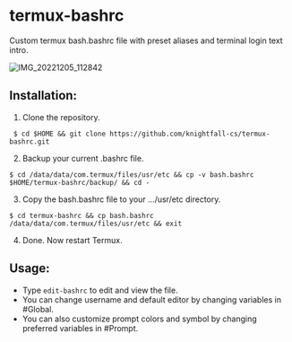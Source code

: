 # termux-bashrc

Custom termux bash.bashrc file with preset aliases and terminal login text intro. 

![IMG_20221205_112842](https://user-images.githubusercontent.com/107336444/205568214-a3ba69e7-a8ea-42e3-947a-59cec226e6ab.jpg)

## Installation:

1. Clone the repository.
```
 $ cd $HOME && git clone https://github.com/knightfall-cs/termux-bashrc.git
```
2. Backup your current .bashrc file.
```
$ cd /data/data/com.termux/files/usr/etc && cp -v bash.bashrc $HOME/termux-bashrc/backup/ && cd -
```
3. Copy the bash.bashrc file to your .../usr/etc directory.
```
$ cd termux-bashrc && cp bash.bashrc /data/data/com.termux/files/usr/etc && exit
```
 4. Done. Now restart Termux.
 
## Usage:

- Type `edit-bashrc` to edit and view the file.
- You can change username and default editor by changing variables in #Global.
- You can also customize prompt colors and symbol by changing preferred variables in #Prompt.

